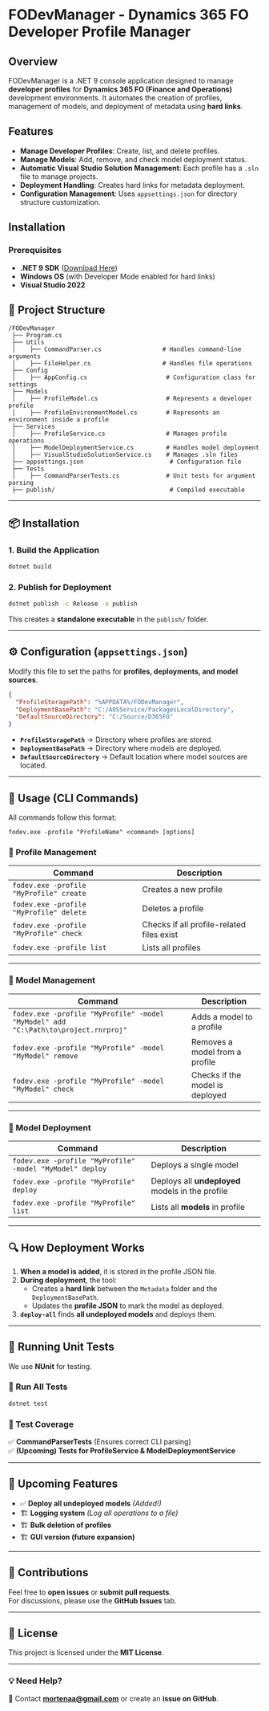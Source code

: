 ﻿# FODevManager - Dynamics 365 FO Developer Profile Manager

## Overview

FODevManager is a .NET 9 console application designed to manage **developer profiles** for **Dynamics 365 FO (Finance and Operations)** development environments. It automates the creation of profiles, management of models, and deployment of metadata using **hard links**.

## Features

- **Manage Developer Profiles**: Create, list, and delete profiles.
- **Manage Models**: Add, remove, and check model deployment status.
- **Automatic Visual Studio Solution Management**: Each profile has a `.sln` file to manage projects.
- **Deployment Handling**: Creates hard links for metadata deployment.
- **Configuration Management**: Uses `appsettings.json` for directory structure customization.

## Installation

### Prerequisites

- **.NET 9 SDK** ([Download Here](https://dotnet.microsoft.com/en-us/download/dotnet/9.0))
- **Windows OS** (with Developer Mode enabled for hard links)
- **Visual Studio 2022**


## **📂 Project Structure**
```
/FODevManager
 ├── Program.cs
 ├── Utils
 │    ├── CommandParser.cs                 # Handles command-line arguments
 │    ├── FileHelper.cs                    # Handles file operations
 ├── Config
 │    ├── AppConfig.cs                      # Configuration class for settings
 ├── Models
 │    ├── ProfileModel.cs                   # Represents a developer profile
 │    ├── ProfileEnvironmentModel.cs        # Represents an environment inside a profile
 ├── Services
 │    ├── ProfileService.cs                 # Manages profile operations
 │    ├── ModelDeploymentService.cs         # Handles model deployment
 │    ├── VisualStudioSolutionService.cs    # Manages .sln files
 ├── appsettings.json                        # Configuration file
 ├── Tests
 │    ├── CommandParserTests.cs             # Unit tests for argument parsing
 ├── publish/                                # Compiled executable
```

---

## **📦 Installation**
### **1. Build the Application**
```sh
dotnet build
```

### **2. Publish for Deployment**
```sh
dotnet publish -c Release -o publish
```
This creates a **standalone executable** in the `publish/` folder.

---

## **⚙ Configuration (`appsettings.json`)**
Modify this file to set the paths for **profiles, deployments, and model sources**.

```json
{
  "ProfileStoragePath": "%APPDATA%/FODevManager",
  "DeploymentBasePath": "C:/AOSService/PackagesLocalDirectory",
  "DefaultSourceDirectory": "C:/Source/D365FO"
}
```
- **`ProfileStoragePath`** → Directory where profiles are stored.  
- **`DeploymentBasePath`** → Directory where models are deployed.  
- **`DefaultSourceDirectory`** → Default location where model sources are located.

---

## **🚀 Usage (CLI Commands)**
All commands follow this format:
```
fodev.exe -profile "ProfileName" <command> [options]
```

### **📌 Profile Management**
| **Command** | **Description** |
|------------|----------------|
| `fodev.exe -profile "MyProfile" create` | Creates a new profile |
| `fodev.exe -profile "MyProfile" delete` | Deletes a profile |
| `fodev.exe -profile "MyProfile" check` | Checks if all profile-related files exist |
| `fodev.exe -profile list` | Lists all profiles |

---

### **📌 Model Management**
| **Command** | **Description** |
|------------|----------------|
| `fodev.exe -profile "MyProfile" -model "MyModel" add "C:\Path\to\project.rnrproj"` | Adds a model to a profile |
| `fodev.exe -profile "MyProfile" -model "MyModel" remove` | Removes a model from a profile |
| `fodev.exe -profile "MyProfile" -model "MyModel" check` | Checks if the model is deployed |

---

### **📌 Model Deployment**
| **Command** | **Description** |
|------------|----------------|
| `fodev.exe -profile "MyProfile" -model "MyModel" deploy` | Deploys a single model |
| `fodev.exe -profile "MyProfile" deploy` | Deploys all **undeployed** models in the profile |
| `fodev.exe -profile "MyProfile" list` | Lists all **models** in profile |

---

## **🔍 How Deployment Works**
1. **When a model is added**, it is stored in the profile JSON file.
2. **During deployment**, the tool:
   - Creates a **hard link** between the `Metadata` folder and the `DeploymentBasePath`.
   - Updates the **profile JSON** to mark the model as deployed.
3. **`deploy-all`** finds **all undeployed models** and deploys them.

---

## **🧪 Running Unit Tests**
We use **NUnit** for testing.
	
### **📌 Run All Tests**
```sh
dotnet test
```

### **📌 Test Coverage**
✅ **CommandParserTests** (Ensures correct CLI parsing)  
✅ **(Upcoming) Tests for ProfileService & ModelDeploymentService**

---

## **📌 Upcoming Features**
- ✅ **Deploy all undeployed models** *(Added!)*
- 🏗 **Logging system** *(Log all operations to a file)*
- 🏗 **Bulk deletion of profiles**
- 🏗 **GUI version (future expansion)**

---

## **🤝 Contributions**
Feel free to **open issues** or **submit pull requests**.  
For discussions, please use the **GitHub Issues** tab.

---

## **📜 License**
This project is licensed under the **MIT License**.

---

### **💡 Need Help?**
📧 Contact **mortenaa@gmail.com** or create an **issue on GitHub**.